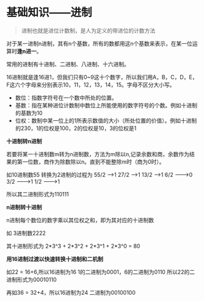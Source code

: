 # 基础知识——进制
> 进制也就是进位计数制，是人为定义的带进位的计数方法

对于某一进制n进制，其有n个基数，所有的数都用这n个基数来表示，在某一位运算时**逢n进一**。

常用的进制有十进制、二进制、八进制、十六进制。

16进制就是逢16进1，但我们只有0~9这十个数字，所以我们用A，B，C，D，E，F这六个字母来分别表示10，11，12，13，14，15。字母不区分大小写。

* 数位：指数字符号在一个数中所处的位置。
* 基数：指在某种进位计数制中数位上所能使用的数字符号的个数。例如十进制的基数为10
* 位权：数制中某一位上的1所表示数值的大小（所处位置的价值）。例如十进制的230，1的位权是100，2的位权是10，3的位权是1

**十进制转n进制**

若要将某一十进制数m转为n进制数，方法为m除以n,记录余数和商，余数作为结果的第一位数，商作为除数除以n。直到不能整除m时（商为0时）。

如10进制数55
转换为2进制的过程为
55/2 -->1
27/2 -->1
13/2 -->1
6/2 --->0
3/2 --->1
1/2 --->1

所以其二进制形式为110111

**n进制转十进制**

n进制每个数位的数字乘以其位权之和，即为其对应的十进制数

如 3进制数2222

<p>其十进制形式为 2*3^3 + 2*3^2 + 2*3^1 + 2*3^0 = 80
</p>

**用16进制过渡以快速转换十进制和二机制**

如22 = 16+6,所以16进制为16
1的二进制为0001，6的二进制为0110
所以22的二进制形式为00010110

再如36 = 32+4，所以16进制为24
二进制为00100100
